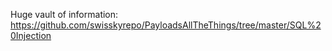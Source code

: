 Huge vault of information:
https://github.com/swisskyrepo/PayloadsAllTheThings/tree/master/SQL%20Injection

